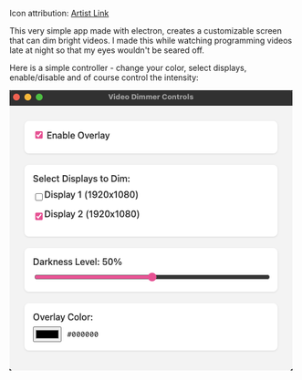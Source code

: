 Icon attribution: [Artist Link]("https://www.flaticon.com/free-icons/dimmer")

This very simple app made with electron, creates a customizable screen that can dim bright videos. I made this while watching programming videos late at night so that my eyes wouldn't be seared off. 

Here is a simple controller - change your color, select displays, enable/disable and of course control the intensity:

![alt text](image.png)